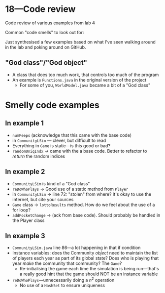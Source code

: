 # 18—Code review

Code review of various examples from lab 4

Common "code smells" to look out for:

Just synthesised a few examples based on what I've seen walking around in the lab and poking around on GitHub.

## "God class"/"God object"

- A class that does too much work, that controls too much of the program
- An example is `Functions.java` in the original version of the project
    - For some of you, `WorldModel.java` became a bit of a "God class"

# Smelly code examples

## In example 1

- `numPeeps` (acknowledge that this came with the base code)
- in `CommunityLSim` — clever, but difficult to read
- Everything in `Game` is static—is this good or bad?
- `randomUniqIndx` → came with the a base code. Better to refactor to *return* the random indices

## In example 2

- `CommunityLSim` is kind of a "God class"
- `reDoWhoPlays` → Good use of a static method from `Player`
- in `CommunityLSim` → line 72: "stolen" from where? It's okay to use the internet, but cite your sources
- `Game` class → `lottoResults` method. How do we feel about the use of a for loop?
- `addPocketChange` → (ack from base code). Should probably be handled in the Player class

## In example 3

- `CommunityLSim.java` line 86—a lot happening in that if condition
- Instance variables: does the Community *object* need to maintain the list of players each year as part of its global state? Does who is playing that year *make* the community that community? The `Game`?
    - Re-initialising the game each time the simulation is being run—that's a really good hint that the game should NOT be an instance variable
- `reDoWhoPlays`—unnecessarily doing a $n^2$ operation
    - No use of a `HashSet` to ensure uniqueness

